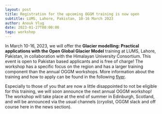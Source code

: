 ```yaml
---
layout: post
title: Registration for the upcoming OGGM training is now open
subtitle: LUMS, Lahore, Pakistan, 10-16 March 2023
author: Anouk Vlug
date: 2023-01-27T00:00:00
tags: workshop
---
```


In March 10-16, 2023, we will offer the **Glacier modelling: Practical
applications with the Open Global Glacier Model** training at LUMS, Lahore, Pakistan, in
collaboration with the Himalayan University Consortium. This event is open to Pakistan
based applicants and is free of charge! The workshop has a specific focus on the region
and has a larger training component than the annual OGGM workshops. More information about
the training and how to apply can be found in the following
[flyer](https://huc-hkh.org//storage/files/15/4562g_20230117_EP_HUCTrainingGlacierMonitoring_6_Final.pdf).

Especially to those of you that are now a little disappointed to not be eligible
for this training, we will soon announce the next annual OGGM workshop! The workshop will
take place at the end of summer in Edinburgh, Scotland, and will be announced via the
usual channels (cryolist, OGGM slack and off course here in the news section).
